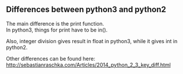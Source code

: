 Differences between python3 and python2
------------------------

The main difference is the print function.  
In python3, things for print have to be in().

Also, integer division gives result in float in python3, while it gives int in python2.

Other differences can be found here: http://sebastianraschka.com/Articles/2014_python_2_3_key_diff.html
